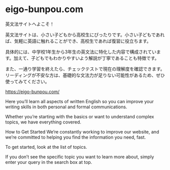 # eigo-bunpou.com

英文法サイトへよこそ！



英文法サイトは、小さい子どもから高校生にぴったりです。小さい子どもであれば、気軽に英語に触れることができ、高校生であれば復習に役立ちます。

具体的には、中学校1年生から3年生の英文法に特化した内容で構成されています。加えて、子どもでもわかりやすいよう解説が丁寧であることも特徴です。

また、一通り学習を終えたら、チェックテストで現在の理解度を確認できます。リーディングが不安な方は、基礎的な文法力が足りない可能性があるため、ぜひ使ってみてください。

https://eigo-bunpou.com/


Here you’ll learn all aspects of written English so you can improve your writing skills in both personal and formal communications.

Whether you’re starting with the basics or want to understand complex topics, we have everything covered.

How to Get Started
We’re constantly working to improve our website, and we’re committed to helping you find the information you need, fast.

To get started, look at the list of topics.

If you don’t see the specific topic you want to learn more about, simply enter your query in the search box at top.
